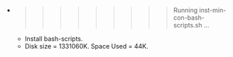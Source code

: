 * >>>>>>>>> Running inst-min-con-bash-scripts.sh ...
  * Install bash-scripts.
  * Disk size = 1331060K. Space Used = 44K.
